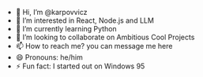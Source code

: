 - 👋 Hi, I’m @karpovvicz
- 👀 I’m interested in React, Node.js and LLM
- 🌱 I’m currently learning Python
- 💞️ I’m looking to collaborate on Ambitious Cool Projects
- 📫 How to reach me? you can message me here 
- 😄 Pronouns: he/him
- ⚡ Fun fact: I started out on Windows 95

<!---
karpovvicz/karpovvicz is a ✨ special ✨ repository because its `README.md` (this file) appears on your GitHub profile.
You can click the Preview link to take a look at your changes.
--->
